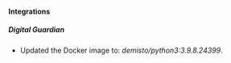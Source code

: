 #### Integrations
##### Digital Guardian
- Updated the Docker image to: *demisto/python3:3.9.8.24399*.
